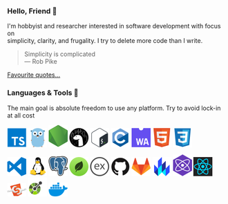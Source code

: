 ### Hello, Friend 👋

I'm hobbyist and researcher interested in software development with focus on\
simplicity, clarity, and frugality. I try to delete more code than I write.

> Simplicity is complicated\
> ― Rob Pike

[Favourite quotes...](./QUOTES.md)

### Languages & Tools 🔨

The main goal is absolute freedom to use any platform. Try to avoid lock-in at
all cost

[![alt](icons/typescript.svg)](https://www.typescriptlang.org/)
[![alt](icons/go.svg)](https://golang.org/)
[![alt](icons/nodejs.svg)](https://nodejs.org/)
[![alt](icons/deno.svg)](https://deno.land/)
[![alt](icons/bash.svg)](https://www.gnu.org/software/bash/)
[![alt](icons/c.svg)](https://en.wikipedia.org/wiki/C_(programming_language))
[![alt](icons/webassembly.svg)](https://webassembly.org/)
[![alt](icons/html.svg)](https://developer.mozilla.org/en-US/docs/Web/HTML)
[![alt](icons/css.svg)](https://developer.mozilla.org/en-US/docs/Web/CSS)

[![alt](icons/vscode.svg)](https://code.visualstudio.com/)
[![alt](icons/linux.svg)](https://www.linux.org/)
[![alt](icons/postgres.svg)](https://www.postgresql.org/)
[![alt](icons/mongodb.svg)](https://www.mongodb.com/)
[![alt](icons/express.js.svg)](https://expressjs.com/)
[![alt](icons/github.svg)](https://github.com/)
[![alt](icons/gitlab.svg)](https://gitlab.com/)
[![alt](icons/lit.svg)](https://lit.dev/)
[![alt](icons/preact.svg)](https://preactjs.com/)
[![alt](icons/react.svg)](https://reactjs.org/)
[![alt](icons/webcomponent.svg)](https://developer.mozilla.org/en-US/docs/Web/Web_Components)
[![alt](icons/openapi.svg)](https://www.openapis.org/)
[![alt](icons/docker.svg)](https://www.docker.com/)

<!-- [More skills...](./SKILLS.md) -->
